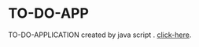 # TO-DO-APP
TO-DO-APPLICATION created by java script .
[click-here](https://anwartareka.github.io/TO-DO-AP).

